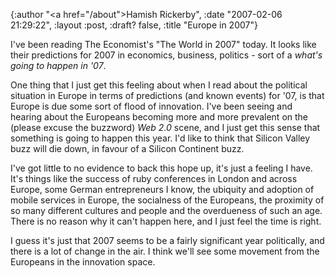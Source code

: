 {:author "<a href=\"/about\">Hamish Rickerby</a>", :date "2007-02-06 21:29:22", :layout :post, :draft? false, :title "Europe in 2007"}

I've been reading The Economist's "The World in 2007" today.  It looks like their predictions for 2007 in economics, business, politics - sort of a <em>what's going to happen in '07</em>.

One thing that I just get this feeling about when I read about the political situation in Europe in terms of predictions (and known events) for '07, is that Europe is due some sort of flood of innovation.  I've been seeing and hearing about the Europeans becoming more and more prevalent on the (please excuse the buzzword) <em>Web 2.0</em> scene, and I just get this sense that something is going to happen this year.  I'd like to think that Silicon Valley buzz will die down, in favour of a Silicon Continent buzz.

I've got little to no evidence to back this hope up, it's just a feeling I have.  It's things like the success of ruby conferences in London and across Europe, some German entrepreneurs I know, the ubiquity and adoption of mobile services in Europe, the socialness of the Europeans, the proximity of so many different cultures and people and the overdueness of such an age.  There is no reason why it can't happen here, and I just feel the time is right.

I guess it's just that 2007 seems to be a fairly significant year politically, and there is a lot of change in the air.  I think we'll see some movement from the Europeans in the innovation space.

 
